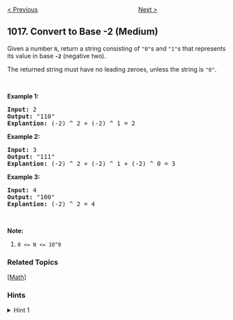 <!--|This file generated by command(leetcode description); DO NOT EDIT.    |-->
<!--+----------------------------------------------------------------------+-->
<!--|@author    Openset <openset.wang@gmail.com>                           |-->
<!--|@link      https://github.com/openset                                 |-->
<!--|@home      https://github.com/openset/leetcode                        |-->
<!--+----------------------------------------------------------------------+-->

[< Previous](https://github.com/openset/leetcode/tree/master/problems/binary-string-with-substrings-representing-1-to-n "Binary String With Substrings Representing 1 To N")
　　　　　　　　　　　　　　　　
[Next >](https://github.com/openset/leetcode/tree/master/problems/binary-prefix-divisible-by-5 "Binary Prefix Divisible By 5")

## 1017. Convert to Base -2 (Medium)

<p>Given a number <code>N</code>, return a string consisting of <code>&quot;0&quot;</code>s and <code>&quot;1&quot;</code>s&nbsp;that represents its value in base <code><strong>-2</strong></code>&nbsp;(negative two).</p>

<p>The returned string must have no leading zeroes, unless the string is <code>&quot;0&quot;</code>.</p>

<p>&nbsp;</p>

<div>
<p><strong>Example 1:</strong></p>

<pre>
<strong>Input: </strong><span id="example-input-1-1">2</span>
<strong>Output: </strong><span id="example-output-1">&quot;110&quot;
<strong>Explantion:</strong> (-2) ^ 2 + (-2) ^ 1 = 2</span>
</pre>

<div>
<p><strong>Example 2:</strong></p>

<pre>
<strong>Input: </strong><span id="example-input-2-1">3</span>
<strong>Output: </strong><span id="example-output-2">&quot;111&quot;
</span><span id="example-output-1"><strong>Explantion:</strong> (-2) ^ 2 + (-2) ^ 1 + (-2) ^ 0</span><span> = 3</span>
</pre>

<div>
<p><strong>Example 3:</strong></p>

<pre>
<strong>Input: </strong><span id="example-input-3-1">4</span>
<strong>Output: </strong><span id="example-output-3">&quot;100&quot;
</span><span id="example-output-1"><strong>Explantion:</strong> (-2) ^ 2 = 4</span>
</pre>

<p>&nbsp;</p>

<p><strong><span>Note:</span></strong></p>

<ol>
	<li><span><code>0 &lt;= N &lt;= 10^9</code></span></li>
</ol>
</div>
</div>
</div>

### Related Topics
  [[Math](https://github.com/openset/leetcode/tree/master/tag/math/README.md)]

### Hints
<details>
<summary>Hint 1</summary>
Figure out whether you need the ones digit placed or not, then shift by two.
</details>
